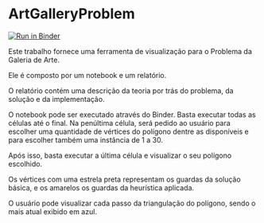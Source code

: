 # ArtGalleryProblem

[![Run in Binder](https://mybinder.org/badge_logo.svg)](https://mybinder.org/v2/gh/cap497/ArtGalleryProblem/main?filepath=ArtGalleryProblem.ipynb)

Este trabalho fornece uma ferramenta de visualização para o Problema da Galeria de Arte.

Ele é composto por um notebook e um relatório.

O relatório contém uma descrição da teoria por trás do problema, da solução e da implementação.

O notebook pode ser executado através do Binder. Basta executar todas as células até o final.
Na penúltima célula, será pedido ao usuário para escolher uma quantidade de vértices do polígono dentre as disponíveis e para escolher também uma instância de 1 a 30.

Após isso, basta executar a última célula e visualizar o seu polígono escolhido.

Os vértices com uma estrela preta representam os guardas da solução básica, e os amarelos os guardas da heurística aplicada.

O usuário pode visualizar cada passo da triangulação do polígono, sendo o mais atual exibido em azul.

